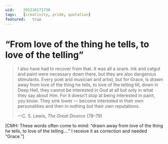 ```yaml
---
uid:	201210171738
tags:	[creativity, pride, quotation]
featured:	true
---
```


# “From love of the thing he tells, to love of the telling”

> I also have had to recover from that. It was all a snare. Ink and catgut and paint were necessary down there, but they are also dangerous stimulants. Every poet and musician and artist, but for Grace, is drawn away from love of the thing he tells, to love of the telling till, down in Deep Hell, they cannot be interested in God at all but only in what they say about Him. For it doesn’t stop at being interested in paint, you know. They sink lower — become interested in their own personalities and then in nothing but their own reputations.
> 
> —C. S. Lewis, *The Great Divorce* (78–79)

[CMH: These words often come to mind: “drawn away from love of the thing he tells, to love of the telling….” I receive it as correction and needed “Grace.”]
